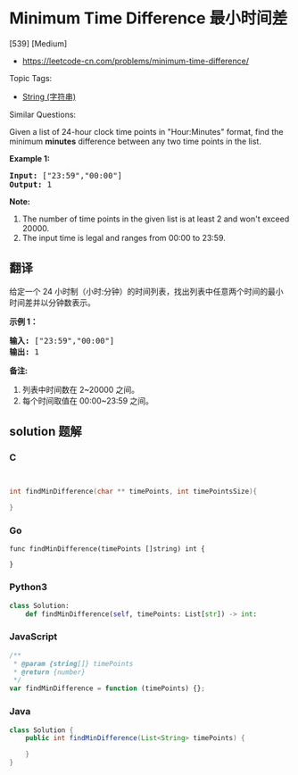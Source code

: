 # Minimum Time Difference 最小时间差

[539] [Medium]

- https://leetcode-cn.com/problems/minimum-time-difference/

Topic Tags:

- [String (字符串)](https://leetcode-cn.com/tag/string/)

Similar Questions:

Given a list of 24-hour clock time points in "Hour:Minutes" format, find the minimum **minutes** difference between any two time points in the list.

**Example 1:**

<pre><b>Input:</b> ["23:59","00:00"]
<b>Output:</b> 1
</pre>

**Note:**

1.  The number of time points in the given list is at least 2 and won't exceed 20000.
2.  The input time is legal and ranges from 00:00 to 23:59.

## 翻译

给定一个 24 小时制（小时:分钟）的时间列表，找出列表中任意两个时间的最小时间差并以分钟数表示。

**示例 1：**

<pre><strong>输入:</strong> ["23:59","00:00"]
<strong>输出:</strong> 1
</pre>

**备注:**

1.  列表中时间数在 2~20000 之间。
2.  每个时间取值在 00:00~23:59 之间。

## solution 题解

### C

```c


int findMinDifference(char ** timePoints, int timePointsSize){

}


```

### Go

```golang
func findMinDifference(timePoints []string) int {

}
```

### Python3

```python
class Solution:
    def findMinDifference(self, timePoints: List[str]) -> int:

```

### JavaScript

```javascript
/**
 * @param {string[]} timePoints
 * @return {number}
 */
var findMinDifference = function (timePoints) {};
```

### Java

```java
class Solution {
    public int findMinDifference(List<String> timePoints) {

    }
}
```
